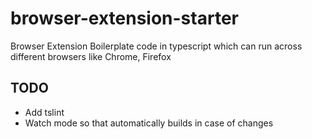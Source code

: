 # browser-extension-starter
Browser Extension Boilerplate code in typescript which can run across different browsers like Chrome, Firefox

## TODO
* Add tslint
* Watch mode so that automatically builds in case of changes
